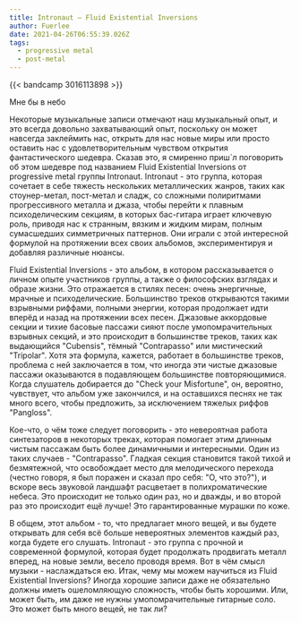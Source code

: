 ```yaml
---
title: Intronaut — Fluid Existential Inversions
author: Fuerlee
date: 2021-04-26T06:55:39.026Z
tags:
  - progressive metal
  - post-metal
---
```

{{< bandcamp 3016113898 >}}

Мне бы в небо



Некоторые музыкальные записи отмечают наш музыкальный опыт, и это всегда довольно захватывающий опыт, поскольку он может навсегда заклеймить нас, открыть для нас новые миры или просто оставить нас с удовлетворительным чувством открытия фантастического шедевра. Сказав это, я смиренно приш`л поговорить об этом шедевре под названием Fluid Existential Inversions от progressive metal группы Intronaut. Intronaut - это группа, которая сочетает в себе тяжесть нескольких металлических жанров, таких как стоунер-метал, пост-метал и сладж, со сложными полиритмами прогрессивного металла и джаза, чтобы перейти к плавным психоделическим секциям, в которых бас-гитара играет ключевую роль, приводя нас к странным, вязким и жидким мирам, полным сумасшедших симметричных паттернов. Они играли с этой интересной формулой на протяжении всех своих альбомов, экспериментируя и добавляя различные нюансы.



Fluid Existential Inversions - это альбом, в котором рассказывается о личном опыте участников группы, а также о философских взглядах и образе жизни. Это отражается в стилях песен: очень энергичные, мрачные и психоделические. Большинство треков открываются такими взрывными риффами, полными энергии, которая продолжает идти вперёд и назад на протяжении всех песен. Джазовые аккордовые секции и тихие басовые пассажи сияют после умопомрачительных взрывных секций, и это происходит в большинстве треков, таких как выдающийся "Cubensis", тёмный "Contrapasso" или мистический "Tripolar". Хотя эта формула, кажется, работает в большинстве треков, проблема с ней заключается в том, что иногда эти чистые джазовые пассажи оказываются в подавляющем большинстве повторяющимися. Когда слушатель добирается до "Check your Misfortune", он, вероятно, чувствует, что альбом уже закончился, и на оставшихся песнях не так много всего, чтобы предложить, за исключением тяжелых риффов "Pangloss".



Кое-что, о чём тоже следует поговорить - это невероятная работа синтезаторов в некоторых треках, которая помогает этим длинным чистым пассажам быть более динамичными и интересными. Один из таких случаев - "Contrapasso". Гладкая секция становится такой тихой и безмятежной, что освобождает место для мелодического перехода (честно говоря, я был поражен и сказал про себя: "О, что это?"), и вскоре весь звуковой ландшафт расцветает в полихроматические небеса. Это происходит не только один раз, но и дважды, и во второй раз это происходит ещё лучше! Это гарантированные мурашки по коже.



В общем, этот альбом - то, что предлагает много вещей, и вы будете открывать для себя всё больше невероятных элементов каждый раз, когда будете его слушать. Intronaut - это группа с прочной и современной формулой, которая будет продолжать продвигать металл вперед, на новые земли, весело проводя время. Вот в чём смысл музыки - наслаждаться ею. Итак, чему мы можем научиться из Fluid Existential Inversions? Иногда хорошие записи даже не обязательно должны иметь ошеломляющую сложность, чтобы быть хорошими. Или, может быть, им даже не нужны умопомрачительные гитарные соло. Это может быть много вещей, не так ли?